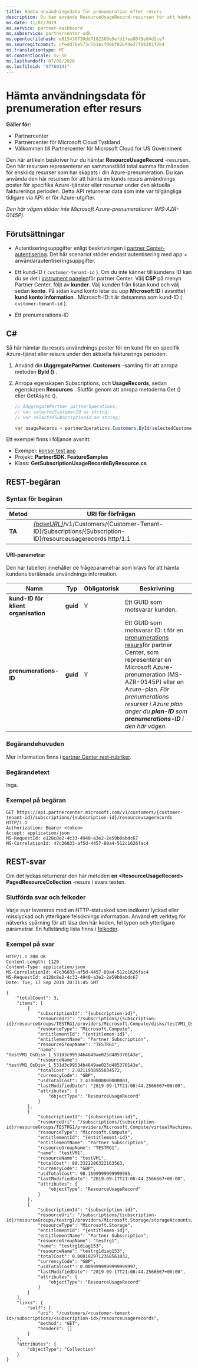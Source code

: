 ```yaml
---
title: Hämta användningsdata för prenumeration efter resurs
description: Du kan använda ResourceUsageRecord-resursen för att hämta en kunds resurs användnings poster för specifika Azure-tjänster eller resurser under den aktuella fakturerings perioden.
ms.date: 11/01/2019
ms.service: partner-dashboard
ms.subservice: partnercenter-sdk
ms.openlocfilehash: e815430730dd7182380e9efd1fea80f9e84d2ce7
ms.sourcegitcommit: cfedd76e573c5616cf006f826f4e27f08281f7b4
ms.translationtype: MT
ms.contentlocale: sv-SE
ms.lasthandoff: 07/08/2020
ms.locfileid: "97769141"
---
```

# <a name="get-usage-data-for-subscription-by-resource"></a>Hämta användningsdata för prenumeration efter resurs

**Gäller för:**

- Partnercenter
- Partnercenter för Microsoft Cloud Tyskland
- Välkommen till Partnercenter för Microsoft Cloud for US Government

Den här artikeln beskriver hur du hämtar **ResourceUsageRecord** -resursen. Den här resursen representerar en sammanställd total summa för månaden för enskilda resurser som har skapats i din Azure-prenumeration. Du kan använda den här resursen för att hämta en kunds resurs användnings poster för specifika Azure-tjänster eller resurser under den aktuella fakturerings perioden. Detta API returnerar data som inte var tillgängliga tidigare via API: er för Azure-utgifter.

*Den här vägen stöder inte Microsoft Azure-prenumerationer (MS-AZR-0145P).*

## <a name="prerequisites"></a>Förutsättningar

- Autentiseringsuppgifter enligt beskrivningen i [partner Center-autentisering](partner-center-authentication.md). Det här scenariot stöder endast autentisering med app + användarautentiseringsuppgifter.

- Ett kund-ID ( `customer-tenant-id` ). Om du inte känner till kundens ID kan du se det i [instrument panelen](https://partner.microsoft.com/dashboard)för partner Center. Välj **CSP** på menyn Partner Center, följt av **kunder**. Välj kunden från listan kund och välj sedan **konto**. På sidan kund konto letar du upp **Microsoft ID** i avsnittet **kund konto information** . Microsoft-ID: t är detsamma som kund-ID ( `customer-tenant-id` ).

- Ett prenumerations-ID

## <a name="c"></a>C\#

Så här hämtar du resurs användnings poster för en kund för en specifik Azure-tjänst eller resurs under den aktuella fakturerings perioden:

1. Använd din **IAggregatePartner. Customers** -samling för att anropa metoden **ById ()** .

2. Anropa egenskapen Subscriptions, och **UsageRecords**, sedan egenskapen **Resources** . Slutför genom att anropa metoderna Get () eller GetAsync ().

    ``` csharp
    // IAggregatePartner partnerOperations;
    // var selectedCustomerId as string;
    // var selectedSubscriptionId as string;

    var usageRecords = partnerOperations.Customers.ById(selectedCustomerId).Subscriptions.ById(selectedSubscriptionId).UsageRecords.Resources.Get();
    ```

Ett exempel finns i följande avsnitt:

- Exempel: [konsol test app](console-test-app.md)
- Projekt: **PartnerSDK. FeatureSamples**
- Klass: **GetSubscriptionUsageRecordsByResource.cs**

## <a name="rest-request"></a>REST-begäran

### <a name="request-syntax"></a>Syntax för begäran

| Metod  | URI för förfrågan                                                                                                           |
|---------|-----------------------------------------------------------------------------------------------------------------------|
| **TA** | [*{baseURL}*](partner-center-rest-urls.md)/v1/Customers/{Customer-Tenant-ID}/Subscriptions/{Subscription-ID}/resourceusagerecords http/1.1 |

#### <a name="uri-parameters"></a>URI-parametrar

Den här tabellen innehåller de frågeparametrar som krävs för att hämta kundens beräknade användnings information.

| Namn                   | Typ     | Obligatorisk | Beskrivning                               |
|------------------------|----------|----------|-------------------------------------------|
| **kund-ID för klient organisation** | **guid** | Y        | Ett GUID som motsvarar kunden.     |
| **prenumerations-ID**    | **guid** | Y        | Ett GUID som motsvarar ID: t för en [prenumerations resurs](subscription-resources.md#subscription)för partner Center, som representerar en Microsoft Azure-prenumeration (MS-AZR-0145P) eller en Azure-plan. *För prenumerations resurser i Azure plan anger du **plan-ID** som **prenumerations-ID** i den här vägen.* |

### <a name="request-headers"></a>Begärandehuvuden

Mer information finns i [partner Center rest-rubriker](headers.md).

### <a name="request-body"></a>Begärandetext

Inga.

### <a name="request-example"></a>Exempel på begäran

```http
GET https://api.partnercenter.microsoft.com/v1/customers/{customer-tenant-id}/subscriptions/{subscription-id}/resourceusagerecords HTTP/1.1
Authorization: Bearer <token>
Accept: application/json
MS-RequestId: e128c8e2-4c33-4940-a3e2-2e59b0abdc67
MS-CorrelationId: 47c36033-af5d-4457-80a4-512c1626fac4
```

## <a name="rest-response"></a>REST-svar

Om det lyckas returnerar den här metoden **en \<ResourceUsageRecord> PagedResourceCollection** -resurs i svars texten.

### <a name="response-success-and-error-codes"></a>Slutförda svar och felkoder

Varje svar levereras med en HTTP-statuskod som indikerar lyckad eller misslyckad och ytterligare felsöknings information. Använd ett verktyg för nätverks spårning för att läsa den här koden, fel typen och ytterligare parametrar. En fullständig lista finns i [felkoder](error-codes.md).

### <a name="response-example"></a>Exempel på svar

```http
HTTP/1.1 200 OK
Content-Length: 1120
Content-Type: application/json
MS-CorrelationId: 47c36033-af5d-4457-80a4-512c1626fac4
MS-RequestId: e128c8e2-4c33-4940-a3e2-2e59b0abdc67
Date: Tue, 17 Sep 2019 20:31:45 GMT

{
    "totalCount": 3,
    "items": [
        {
            "subscriptionId": "{subscription-id}",
            "resourceUri": "/subscriptions/{subscription-id}/resourceGroups/TESTRG1/providers/Microsoft.Compute/disks/testVM1_OsDisk_1_531d3c99534b4649ae025d485370143e",
            "resourceType": "Microsoft.Compute",
            "entitlementId": "{entitlemen-id}",
            "entitlementName": "Partner Subscription",
            "resourceGroupName": "TESTRG1",
            "name": "testVM1_OsDisk_1_531d3c99534b4649ae025d485370143e",
            "resourceName": "testVM1_OsDisk_1_531d3c99534b4649ae025d485370143e",
            "totalCost": 2.0211938955034572,
            "currencyCode": "GBP",
            "usdTotalCost": 2.4700000000000001,
            "lastModifiedDate": "2019-09-17T21:08:44.2566667+00:00",
            "attributes": {
                "objectType": "ResourceUsageRecord"
            }
        },
        {
            "subscriptionId": "{subscription-id}",
            "resourceUri": "/subscriptions/{subscription-id}/resourceGroups/TESTRG1/providers/Microsoft.Compute/virtualMachines/testVM1",
            "resourceType": "Microsoft.Compute",
            "entitlementId": "{entitlement-id}",
            "entitlementName": "Partner Subscription",
            "resourceGroupName": "TESTRG1",
            "name": "testVM1",
            "resourceName": "testVM1",
            "totalCost": 80.3322286322163563,
            "currencyCode": "GBP",
            "usdTotalCost": 98.1699999999999985,
            "lastModifiedDate": "2019-09-17T21:08:44.2566667+00:00",
            "attributes": {
                "objectType": "ResourceUsageRecord"
            }
        },
        {
            "subscriptionId": "{subscription-id}",
            "resourceUri": "/subscriptions/{subscription-id}/resourceGroups/testrg1/providers/Microsoft.Storage/storageAccounts/testrg1diag153",
            "resourceType": "Microsoft.Storage",
            "entitlementId": "{entitlemen-id}",
            "entitlementName": "Partner Subscription",
            "resourceGroupName": "testrg1",
            "name": "testrg1diag153",
            "resourceName": "testrg1diag153",
            "totalCost": 0.0081829712368561032,
            "currencyCode": "GBP",
            "usdTotalCost": 0.0099999999999999997,
            "lastModifiedDate": "2019-09-17T21:08:44.2566667+00:00",
            "attributes": {
                "objectType": "ResourceUsageRecord"
            }
        }
    ],
    "links": {
        "self": {
            "uri": "/customers/<customer-tenant-id>/subscriptions/<subscription-id>/resourceusagerecords",
            "method": "GET",
            "headers": []
        }
    },
    "attributes": {
        "objectType": "Collection"
    }
}
```
